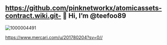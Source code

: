 https://github.com/pinknetworkx/atomicassets-contract.wiki.git- 👋 Hi, I’m @teefoo89
-

![1000004491](https://github.com/teefoo89/teefoo89/assets/139598513/29a61ba9-18cf-4c54-809e-b422cb151752)

https://www.mercari.com/u/201780204?sv=0//
